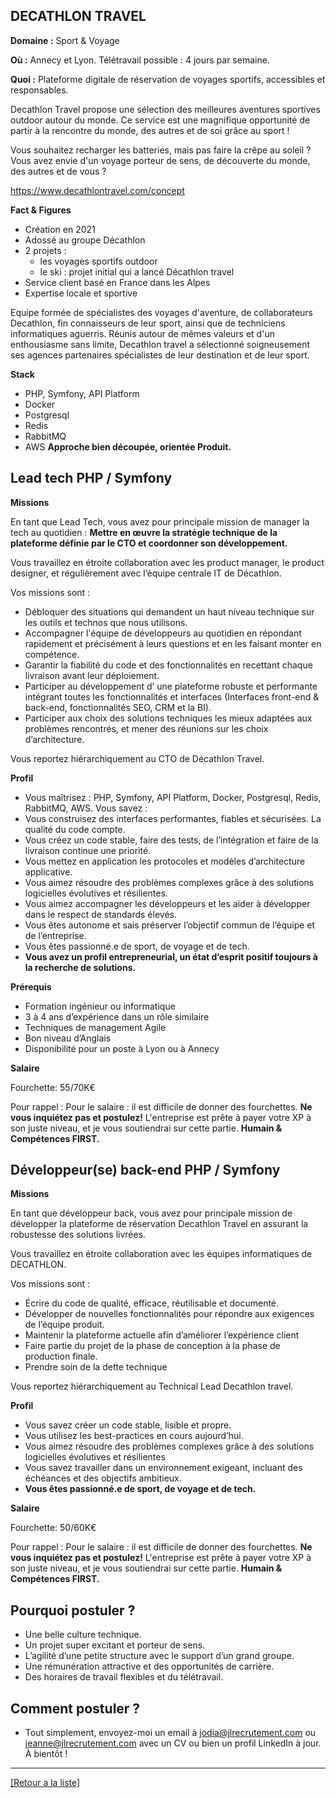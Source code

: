 ##  DECATHLON TRAVEL 

**Domaine :** Sport & Voyage

**Où :** Annecy et Lyon. Télétravail possible : 4 jours par semaine.

**Quoi :** Plateforme digitale de réservation de voyages sportifs, accessibles et responsables.

Decathlon Travel propose une sélection des meilleures aventures sportives outdoor autour du monde. Ce service est une magnifique opportunité de partir à la rencontre du monde, des autres et de soi grâce au sport !

Vous souhaitez recharger les batteries, mais pas faire la crêpe au soleil ? Vous avez envie d'un voyage porteur de sens, de découverte du monde, des autres et de vous ?

https://www.decathlontravel.com/concept

**Fact & Figures**

* Création en 2021
* Adossé au groupe Décathlon
* 2 projets :
	* les voyages sportifs outdoor
	* le ski : projet initial qui a lancé Décathlon travel
* Service client basé en France dans les Alpes
* Expertise locale et sportive

Equipe formée de spécialistes des voyages d'aventure, de collaborateurs Decathlon, fin connaisseurs de leur sport, ainsi que de techniciens informatiques aguerris. Réunis autour de mêmes valeurs et d'un enthousiasme sans limite, Decathlon travel a sélectionné soigneusement ses agences partenaires spécialistes de leur destination et de leur sport. 

**Stack**

* PHP, Symfony, API Platform
* Docker
* Postgresql
* Redis
* RabbitMQ
* AWS
**Approche bien découpée, orientée Produit.**


## Lead tech PHP / Symfony 

**Missions**

En tant que Lead Tech, vous avez pour principale mission de manager la tech au quotidien : **Mettre en œuvre la stratégie technique de la plateforme définie par le CTO et coordonner son développement.**

Vous travaillez en étroite collaboration avec les product manager, le product designer, et régulièrement avec l’équipe centrale IT de Décathlon. 

Vos missions sont :
* Débloquer des situations qui demandent un haut niveau technique sur les outils et technos que nous utilisons.
* Accompagner  l'équipe de développeurs au quotidien en répondant rapidement et précisément à leurs questions et en les faisant monter en compétence. 
* Garantir la fiabilité du code et des fonctionnalités en recettant chaque livraison avant leur déploiement.
* Participer au développement d’ une plateforme robuste et performante intégrant toutes les fonctionnalités et interfaces (Interfaces front-end & back-end, fonctionnalités SEO, CRM et la BI). 
* Participer aux choix des solutions techniques les mieux adaptées aux problèmes rencontrés, et mener des réunions sur les choix d’architecture.

Vous reportez hiérarchiquement au CTO de Décathlon Travel.


**Profil**

* Vous maîtrisez : PHP, Symfony, API Platform, Docker, Postgresql, Redis, RabbitMQ, AWS.
Vous savez : 
* Vous construisez des interfaces performantes, fiables et sécurisées. La qualité du code compte.
* Vous créez un code stable, faire des tests, de l’intégration et faire de la livraison continue une priorité.
* Vous mettez en application les protocoles et modèles d’architecture applicative.
* Vous aimez résoudre des problèmes complexes grâce à des solutions logicielles évolutives et résilientes.
* Vous aimez accompagner les développeurs et les aider à développer dans le respect de standards élevés. 
* Vous êtes autonome et sais préserver l’objectif commun de l’équipe et de l’entreprise.
* Vous êtes passionné.e de sport, de voyage et de tech.
* **Vous avez un profil entrepreneurial, un état d’esprit positif toujours à la recherche de solutions.**

**Prérequis**

* Formation ingénieur ou informatique 
* 3 à 4  ans d’expérience dans un rôle similaire 
* Techniques de management Agile
* Bon niveau d’Anglais 
* Disponibilité pour un poste à Lyon ou à Annecy


**Salaire**

Fourchette: 55/70K€

Pour rappel :  Pour le salaire : il est difficile de donner des fourchettes. **Ne vous inquiétez pas et postulez!** L'entreprise est prête à payer votre XP à son juste niveau, et je vous soutiendrai sur cette partie. **Humain & Compétences FIRST.**


## Développeur(se) back-end PHP / Symfony

**Missions** 

En tant que développeur back, vous avez pour principale mission de développer la plateforme de réservation Decathlon Travel en assurant la robustesse des solutions livrées. 

Vous travaillez en étroite collaboration avec les équipes informatiques de DECATHLON. 

Vos missions sont :

* Écrire du code de qualité, efficace, réutilisable et documenté.
* Développer de nouvelles fonctionnalités pour répondre aux exigences de l’équipe produit.
* Maintenir la plateforme actuelle afin d’améliorer l’expérience client
* Faire partie du projet de la phase de conception à la phase de production finale.
* Prendre soin de la dette technique

Vous reportez hiérarchiquement au Technical Lead Decathlon travel. 


**Profil**

* Vous savez créer un code stable, lisible et propre.
* Vous utilisez les best-practices en cours aujourd’hui.
* Vous aimez résoudre des problèmes complexes grâce à des solutions logicielles évolutives et résilientes
* Vous savez travailler dans un environnement exigeant, incluant des échéances et des objectifs ambitieux.
* **Vous êtes passionné.e de sport, de voyage et de tech.**


**Salaire**

Fourchette: 50/60K€

Pour rappel :  Pour le salaire : il est difficile de donner des fourchettes. **Ne vous inquiétez pas et postulez!** L'entreprise est prête à payer votre XP à son juste niveau, et je vous soutiendrai sur cette partie. **Humain & Compétences FIRST.**

## Pourquoi postuler ?

* Une belle culture technique.
* Un projet super excitant et porteur de sens.
* L’agilité d’une petite structure avec le support d’un grand groupe.
* Une rémunération attractive et des opportunités de carrière.
* Des horaires de travail flexibles et du télétravail.


## Comment postuler ? 

* Tout simplement, envoyez-moi un email à jodia@jlrecrutement.com ou jeanne@jlrecrutement.com avec un CV ou bien un profil LinkedIn à jour. À bientôt !


----
<a href="https://github.com/jlondiche/job-board-php/blob/master/README.md">[Retour a la liste]</a>


